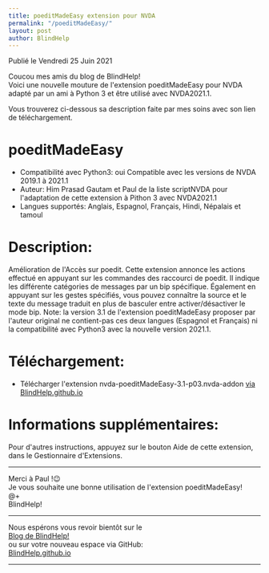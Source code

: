 ```yaml
---
title: poeditMadeEasy extension pour NVDA
permalink: "/poeditMadeEasy/"
layout: post
author: BlindHelp
---
```


<footer>Publié le Vendredi 25 Juin 2021</footer>


Coucou mes amis du blog de BlindHelp!    
Voici une nouvelle mouture de l'extension poeditMadeEasy pour NVDA adapté par un ami à Python 3 et être utilisé avec NVDA2021.1.  

Vous trouverez ci-dessous sa description faite par mes soins avec son lien de téléchargement.      

# poeditMadeEasy

* Compatibilité avec Python3: oui 
Compatible avec les versions de NVDA 2019.1 à 2021.1
* Auteur: Him Prasad Gautam et Paul de la liste scriptNVDA pour l'adaptation de cette extension à Pithon 3 avec NVDA2021.1
* Langues supportés: Anglais, Espagnol, Français, Hindi, Népalais et tamoul

# Description:

Amélioration de l'Accès sur poedit. Cette extension annonce les actions effectué en appuyant sur les commandes des raccourci de poedit. Il indique les différente catégories de messages par un bip spécifique. Également en appuyant sur les gestes spécifiés, vous pouvez connaître la source et le texte du message traduit en plus de basculer entre activer/désactiver le mode bip. Note: la version 3.1 de l'extension poeditMadeEasy proposer par l'auteur original ne contient-pas ces deux langues (Espagnol et Français) ni la compatibilité avec Python3 avec la nouvelle version 2021.1.

# Téléchargement:

* Télécharger l'extension nvda-poeditMadeEasy-3.1-p03.nvda-addon [via BlindHelp.github.io](https://blindhelp.github.io/nvda-poeditMadeEasy-3.1-p03.nvda-addon)

# Informations supplémentaires:

Pour d'autres instructions, appuyez sur le bouton Aide de cette extension, dans le Gestionnaire d'Extensions.

---

Merci à Paul !😉    
Je vous souhaite une bonne utilisation de l'extension poeditMadeEasy!    
@+    
BlindHelp!    

---

Nous espérons vous revoir bientôt sur le      
[Blog de BlindHelp!](http://blindhelp.blogspot.fr/)                    
ou sur  votre nouveau espace via GitHub:                     
[BlindHelp.github.io](https://blindhelp.github.io)                    

---
